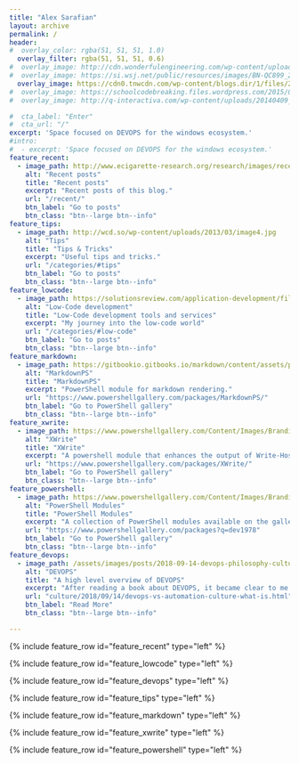 ```yaml
---
title: "Alex Sarafian"
layout: archive
permalink: /
header:
#  overlay_color: rgba(51, 51, 51, 1.0)
  overlay_filter: rgba(51, 51, 51, 0.6)
#  overlay_image: http://cdn.wonderfulengineering.com/wp-content/uploads/2014/04/code-wallpaper-5.jpg
#  overlay_image: https://si.wsj.net/public/resources/images/BN-QC899_2DSCr_M_20161005112501.jpg?width=860&height=573
  overlay_image: https://cdn0.tnwcdn.com/wp-content/blogs.dir/1/files/2011/10/blue_binary-code.jpg
#  overlay_image: https://schoolcodebreaking.files.wordpress.com/2015/06/codeimage7.jpg
#  overlay_image: http://q-interactiva.com/wp-content/uploads/20140409_typescript_blog.png

#  cta_label: "Enter"
#  cta_url: "/"
excerpt: 'Space focused on DEVOPS for the windows ecosystem.'
#intro: 
#  - excerpt: 'Space focused on DEVOPS for the windows ecosystem.'
feature_recent:
  - image_path: http://www.ecigarette-research.org/research/images/recent-posts.jpg
    alt: "Recent posts"
    title: "Recent posts"
    excerpt: "Recent posts of this blog."
    url: "/recent/"
    btn_label: "Go to posts"
    btn_class: "btn--large btn--info"
feature_tips:
  - image_path: http://wcd.so/wp-content/uploads/2013/03/image4.jpg
    alt: "Tips"
    title: "Tips & Tricks"
    excerpt: "Useful tips and tricks."
    url: "/categories/#tips"
    btn_label: "Go to posts"
    btn_class: "btn--large btn--info"
feature_lowcode:
  - image_path: https://solutionsreview.com/application-development/files/2019/07/top-low-code-platforms-1.jpg
    alt: "Low-Code development"
    title: "Low-Code development tools and services"
    excerpt: "My journey into the low-code world"
    url: "/categories/#low-code"
    btn_label: "Go to posts"
    btn_class: "btn--large btn--info"
feature_markdown:
  - image_path: https://gitbookio.gitbooks.io/markdown/content/assets/preview.png
    alt: "MarkdownPS"
    title: "MarkdownPS"
    excerpt: "PowerShell module for markdown rendering."
    url: "https://www.powershellgallery.com/packages/MarkdownPS/"
    btn_label: "Go to PowerShell gallery"
    btn_class: "btn--large btn--info"
feature_xwrite:
  - image_path: https://www.powershellgallery.com/Content/Images/Branding/psgallerylogo.svg
    alt: "XWrite"
    title: "XWrite"
    excerpt: "A powershell module that enhances the output of Write-Host, Write-Debug, Write-Verbose, Write-Information and  Write-Warning"
    url: "https://www.powershellgallery.com/packages/XWrite/"
    btn_label: "Go to PowerShell gallery"
    btn_class: "btn--large btn--info"
feature_powershell:
  - image_path: https://www.powershellgallery.com/Content/Images/Branding/psgallerylogo.svg
    alt: "PowerShell Modules"
    title: "PowerShell Modules"
    excerpt: "A collection of PowerShell modules available on the gallery"
    url: "https://www.powershellgallery.com/packages?q=dev1978"
    btn_label: "Go to PowerShell gallery"
    btn_class: "btn--large btn--info"
feature_devops:
  - image_path: /assets/images/posts/2018-09-14-devops-philosophy-culture-movement.png
    alt: "DEVOPS"
    title: "A high level overview of DEVOPS"
    excerpt: "After reading a book about DEVOPS, it became clear to me that DEVOPS has been the new hype word and very often misunderstood and misused."
    url: "culture/2018/09/14/devops-vs-automation-culture-what-is.html"
    btn_label: "Read More"
    btn_class: "btn--large btn--info"

---
```


{% include feature_row id="feature_recent" type="left" %}

{% include feature_row id="feature_lowcode" type="left" %}

{% include feature_row id="feature_devops" type="left" %}

{% include feature_row id="feature_tips" type="left" %}

{% include feature_row id="feature_markdown" type="left" %}

{% include feature_row id="feature_xwrite" type="left" %}

{% include feature_row id="feature_powershell" type="left" %}